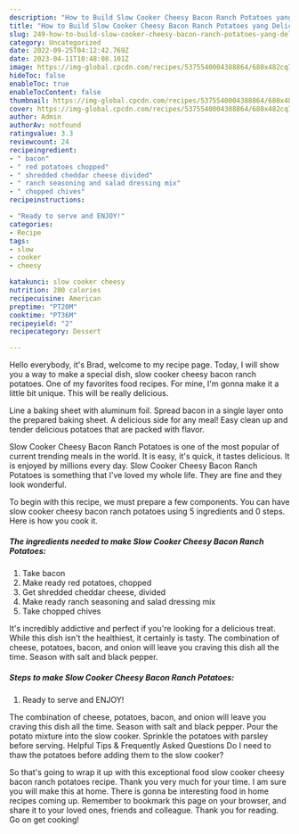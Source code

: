 ```yaml
---
description: "How to Build Slow Cooker Cheesy Bacon Ranch Potatoes yang Delicious"
title: "How to Build Slow Cooker Cheesy Bacon Ranch Potatoes yang Delicious"
slug: 249-how-to-build-slow-cooker-cheesy-bacon-ranch-potatoes-yang-delicious
category: Uncategorized
date: 2022-09-25T04:12:42.769Z
date: 2023-04-11T10:48:08.101Z
image: https://img-global.cpcdn.com/recipes/5375540004388864/680x482cq70/slow-cooker-cheesy-bacon-ranch-potatoes-recipe-main-photo.jpg
hideToc: false
enableToc: true
enableTocContent: false
thumbnail: https://img-global.cpcdn.com/recipes/5375540004388864/680x482cq70/slow-cooker-cheesy-bacon-ranch-potatoes-recipe-main-photo.jpg
cover: https://img-global.cpcdn.com/recipes/5375540004388864/680x482cq70/slow-cooker-cheesy-bacon-ranch-potatoes-recipe-main-photo.jpg
author: Admin
authorAv: notfound
ratingvalue: 3.3
reviewcount: 24
recipeingredient:
- " bacon"
- " red potatoes chopped"
- " shredded cheddar cheese divided"
- " ranch seasoning and salad dressing mix"
- " chopped chives"
recipeinstructions:

- "Ready to serve and ENJOY!"
categories:
- Recipe
tags:
- slow
- cooker
- cheesy

katakunci: slow cooker cheesy 
nutrition: 200 calories
recipecuisine: American
preptime: "PT20M"
cooktime: "PT36M"
recipeyield: "2"
recipecategory: Dessert

---
```



Hello everybody, it's Brad, welcome to my recipe page. Today, I will show you a way to make a special dish, slow cooker cheesy bacon ranch potatoes. One of my favorites food recipes. For mine, I'm gonna make it a little bit unique. This will be really delicious.

Line a baking sheet with aluminum foil. Spread bacon in a single layer onto the prepared baking sheet. A delicious side for any meal! Easy clean up and tender delicious potatoes that are packed with flavor.

Slow Cooker Cheesy Bacon Ranch Potatoes is one of the most popular of current trending meals in the world. It is easy, it's quick, it tastes delicious. It is enjoyed by millions every day. Slow Cooker Cheesy Bacon Ranch Potatoes is something that I've loved my whole life. They are fine and they look wonderful.


To begin with this recipe, we must prepare a few components. You can have slow cooker cheesy bacon ranch potatoes using 5 ingredients and 0 steps. Here is how you cook it.

<!--inarticleads1-->

##### The ingredients needed to make Slow Cooker Cheesy Bacon Ranch Potatoes:

1. Take  bacon
1. Make ready  red potatoes, chopped
1. Get  shredded cheddar cheese, divided
1. Make ready  ranch seasoning and salad dressing mix
1. Take  chopped chives


It&#39;s incredibly addictive and perfect if you&#39;re looking for a delicious treat. While this dish isn&#39;t the healthiest, it certainly is tasty. The combination of cheese, potatoes, bacon, and onion will leave you craving this dish all the time. Season with salt and black pepper. 

<!--inarticleads2-->

##### Steps to make Slow Cooker Cheesy Bacon Ranch Potatoes:


1. Ready to serve and ENJOY!

The combination of cheese, potatoes, bacon, and onion will leave you craving this dish all the time. Season with salt and black pepper. Pour the potato mixture into the slow cooker. Sprinkle the potatoes with parsley before serving. Helpful Tips &amp; Frequently Asked Questions Do I need to thaw the potatoes before adding them to the slow cooker? 

So that's going to wrap it up with this exceptional food slow cooker cheesy bacon ranch potatoes recipe. Thank you very much for your time. I am sure you will make this at home. There is gonna be interesting food in home recipes coming up. Remember to bookmark this page on your browser, and share it to your loved ones, friends and colleague. Thank you for reading. Go on get cooking!
